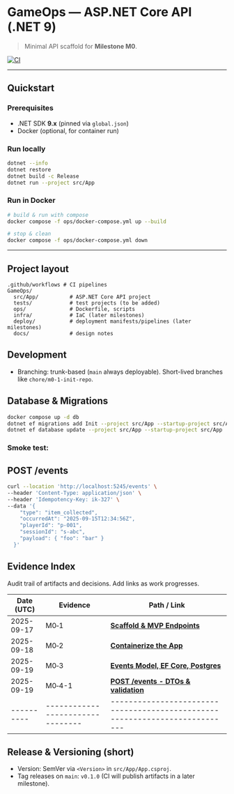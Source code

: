 # GameOps — ASP.NET Core API (.NET 9)

> Minimal API scaffold for **Milestone M0**.

[![CI](https://img.shields.io/github/actions/workflow/status/mikosz08/fantastic-portfolio/game_ops_ci.yml?branch=main)](../../actions)

---

## Quickstart

### Prerequisites

* .NET SDK **9.x** (pinned via `global.json`)
* Docker (optional, for container run)

### Run locally

```bash
dotnet --info
dotnet restore
dotnet build -c Release
dotnet run --project src/App
```

### Run in Docker

```bash
# build & run with compose
docker compose -f ops/docker-compose.yml up --build

# stop & clean
docker compose -f ops/docker-compose.yml down
```

---

## Project layout

```
.github/workflows # CI pipelines
GameOps/
  src/App/          # ASP.NET Core API project
  tests/            # test projects (to be added)
  ops/              # Dockerfile, scripts 
  infra/            # IaC (later milestones)
  deploy/           # deployment manifests/pipelines (later milestones)
  docs/             # design notes
```

## Development

* Branching: trunk-based (`main` always deployable). Short-lived branches like `chore/m0-1-init-repo`.

## Database & Migrations
```bash
docker compose up -d db
dotnet ef migrations add Init --project src/App --startup-project src/App
dotnet ef database update --project src/App --startup-project src/App
```

### Smoke test: 

## POST /events

```bash
curl --location 'http://localhost:5245/events' \
--header 'Content-Type: application/json' \
--header 'Idempotency-Key: ik-327' \
--data '{
    "type": "item_collected",
    "occurredAt": "2025-09-15T12:34:56Z",
    "playerId": "p-001",
    "sessionId": "s-abc",
    "payload": { "foo": "bar" }
  }'
```

## Evidence Index

Audit trail of artifacts and decisions. Add links as work progresses.

| Date (UTC) | Evidence                         | Path / Link                                                                 |
| ---------- | -------------------------------- | --------------------------------------------------------------------------- |
| 2025-09-17 | M0‑1            | **[ Scaffold & MVP Endpoints ](https://github.com/mikosz08/fantastic-portfolio/pull/20)** |
| 2025-09-18 | M0‑2            | **[ Containerize the App ](https://github.com/mikosz08/fantastic-portfolio/pull/21)** |
| 2025-09-19 | M0‑3            | **[ Events Model, EF Core, Postgres ](https://github.com/mikosz08/fantastic-portfolio/pull/24)** |
| 2025-09-19 | M0‑4-1            | **[ POST /events - DTOs & validation ](https://github.com/mikosz08/fantastic-portfolio/pull/30)** |
| ---------- | -------------------------------- | --------------------------------------------------------------------------- |

## Release & Versioning (short)

* Version: SemVer via `<Version>` in `src/App/App.csproj`.
* Tag releases on `main`: `v0.1.0` (CI will publish artifacts in a later milestone).

